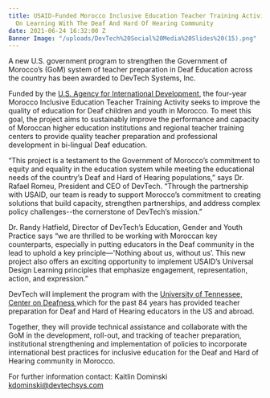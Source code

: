 ```yaml
---
title: USAID-Funded Morocco Inclusive Education Teacher Training Activity To Focus
  On Learning With The Deaf And Hard Of Hearing Community
date: 2021-06-24 16:32:00 Z
Banner Image: "/uploads/DevTech%20Social%20Media%20Slides%20(15).png"
---
```


A new U.S. government program to strengthen the Government of Morocco’s (GoM) system of teacher preparation in Deaf Education across the country has been awarded to DevTech Systems, Inc. 

Funded by the [U.S. Agency for International Development](https://www.usaid.gov/morocco/education), the four-year Morocco Inclusive Education Teacher Training Activity seeks to improve the quality of education for Deaf children and youth in Morocco. To meet this goal, the project aims to sustainably improve the performance and capacity of Moroccan higher education institutions and regional teacher training centers to provide quality teacher preparation and professional development in bi-lingual Deaf education. 

“This project is a testament to the Government of Morocco’s commitment to equity and equality in the education system while meeting the educational needs of the country’s Deaf and Hard of Hearing populations,” says Dr. Rafael Romeu, President and CEO of DevTech. “Through the partnership with USAID, our team is ready to support Morocco’s commitment to creating solutions that build capacity, strengthen partnerships, and address complex policy challenges--the cornerstone of DevTech’s mission.”  

Dr. Randy Hatfield, Director of DevTech’s Education, Gender and Youth Practice says “we are thrilled to be working with Moroccan key counterparts, especially in putting educators in the Deaf community in the lead to uphold a key principle—'Nothing about us, without us’. This new project also offers an exciting opportunity to implement USAID’s Universal Design Learning principles that emphasize engagement, representation, action, and expression.” 

DevTech will implement the program with the [University of Tennessee, Center on Deafness ](https://centerondeafness.utk.edu/)which for the past 84 years has provided teacher preparation for Deaf and Hard of Hearing educators in the US and abroad.

Together, they will provide technical assistance and collaborate with the GoM in the development, roll-out, and tracking of teacher preparation, institutional strengthening and implementation of policies to incorporate international best practices for inclusive education for the Deaf and Hard of Hearing community in Morocco. 

For further information contact: Kaitlin Dominski kdominski@devtechsys.com 
